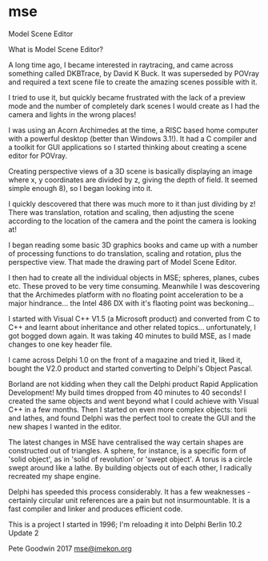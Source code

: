 # mse
Model Scene Editor

What is Model Scene Editor?

A long time ago, I became interested in raytracing, and came across something called DKBTrace, by David K Buck. It was superseded by POVray and required a text scene file to create the amazing scenes possible with it.

I tried to use it, but quickly became frustrated with the lack of a preview mode and the number of completely dark scenes I would create as I had the camera and lights in the wrong places!

I was using an Acorn Archimedes at the time, a RISC based home computer with a powerful desktop (better than Windows 3.1!). It had a C compiler and a toolkit for GUI applications so I started thinking about creating a scene editor for POVray.

Creating perspective views of a 3D scene is basically displaying an image where x, y coordinates are divided by z, giving the depth of field. It seemed simple enough 8), so I began looking into it.

I quickly descovered that there was much more to it than just dividing by z! There was translation, rotation and scaling, then adjusting the scene according to the location of the camera and the point the camera is looking at!

I began reading some basic 3D graphics books and came up with a number of processing functions to do translation, scaling and rotation, plus the perspective view. That made the drawing part of Model Scene Editor.

I then had to create all the individual objects in MSE; spheres, planes, cubes etc. These proved to be very time consuming. Meanwhile I was descovering that the Archimedes platform with no floating point acceleration to be a major hindrance... the Intel 486 DX with it's flaoting point was beckoning...

I started with Visual C++ V1.5 (a Microsoft product) and converted from C to C++ and learnt about inheritance and other related topics... unfortunately, I got bogged down again. It was taking 40 minutes to build MSE, as I made changes to one key header file.

I came across Delphi 1.0 on the front of a magazine and tried it, liked it, bought the V2.0 product and started converting to Delphi's Object Pascal.

Borland are not kidding when they call the Delphi product Rapid Application Development! My build times dropped from 40 minutes to 40 seconds! I created the same objects and went beyond what I could achieve with Visual C++ in a few months. Then I started on even more complex objects: torii and lathes, and found Delphi was the perfect tool to create the GUI and the new shapes I wanted in the editor.

The latest changes in MSE have centralised the way certain shapes are constructed out of triangles. A sphere, for instance, is a specific form of 'solid object', as in 'solid of revolution' or 'swept object'. A torus is a circle swept around like a lathe. By building objects out of each other, I radically recreated my shape engine.

Delphi has speeded this process considerably. It has a few weaknesses - certainly circular unit references are a pain but not insurmountable. It is a fast compiler and linker and produces efficient code.

This is a project I started in 1996; I'm reloading it into Delphi Berlin 10.2 Update 2

Pete Goodwin 2017
mse@imekon.org

